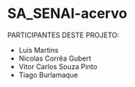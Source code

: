 # SA_SENAI-acervo
PARTICIPANTES DESTE PROJETO:
- Luis Martins
- Nicolas Corrêa Gubert
- Vitor Carlos Souza Pinto
- Tiago Burlamaque
